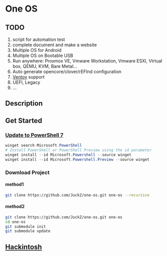 # One OS

## TODO

1. script for automation test
2. complete document and make a website
3. Multiple OS for Android
4. Multiple OS on Bootable USB
5. Run anywhere: Proxmox VE, Vmware Workstation, Vmware ESXI, Virtual box, QEMU, KVM, Bare Metal...
6. Auto generate opencore/clover/rEFInd configuration
7. [Ventoy](https://www.ventoy.net) support
8. UEFI, Legacy
9. ...

## Description

## Get Started

### [Update to PowerShell 7](https://learn.microsoft.com/en-us/powershell/scripting/install/installing-powershell-on-windows?view=powershell-7.4&viewFallbackFrom=powershell-7&WT.mc_id=THOMASMAURER-blog-thmaure)

```powershell
winget search Microsoft.PowerShell
# Install PowerShell or PowerShell Preview using the id parameter
winget install --id Microsoft.Powershell --source winget
winget install --id Microsoft.Powershell.Preview --source winget
```

### Download Project

#### method1

```sh
git clone https://github.com/JuckZ/one-os.git one-os --recursive
```

#### method2

```sh
git clone https://github.com/JuckZ/one-os.git one-os
cd one-os
git submodule init
git submodule update
```

## [Hackintosh](docs/Hackintosh.md)

